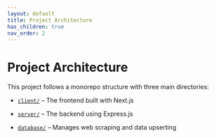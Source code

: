 ```yaml
---
layout: default
title: Project Architecture
has_children: true
nav_order: 2
---
```


# Project Architecture

This project follows a monorepo structure with three main directories:

- [`client/`](./client.md) – The frontend built with Next.js

- [`server/`](./server.md) – The backend using Express.js

- [`database/`](./database.md) – Manages web scraping and data upserting
